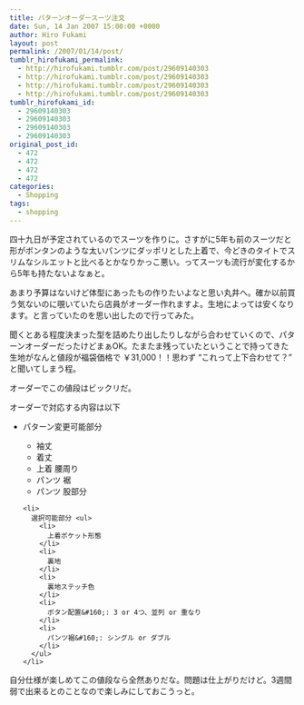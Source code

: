```yaml
---
title: パターンオーダースーツ注文
date: Sun, 14 Jan 2007 15:00:00 +0000
author: Hiro Fukami
layout: post
permalink: /2007/01/14/post/
tumblr_hirofukami_permalink:
  - http://hirofukami.tumblr.com/post/29609140303
  - http://hirofukami.tumblr.com/post/29609140303
  - http://hirofukami.tumblr.com/post/29609140303
  - http://hirofukami.tumblr.com/post/29609140303
tumblr_hirofukami_id:
  - 29609140303
  - 29609140303
  - 29609140303
  - 29609140303
original_post_id:
  - 472
  - 472
  - 472
  - 472
categories:
  - Shopping
tags:
  - shopping
---
```

<div class="section">
  <p>
    四十九日が予定されているのでスーツを作りに。さすがに5年も前のスーツだと形がボンタンのような太いパンツにダッポリとした上着で、今どきのタイトでスリムなシルエットと比べるとかなりかっこ悪い。ってスーツも流行が変化するから5年も持たないよなぁと。
  </p>
  
  <p>
    あまり予算はないけど体型にあったもの作りたいよなと思い丸井へ。確か以前買う気ないのに覗いていたら店員がオーダー作れますよ。生地によっては安くなります。と言っていたのを思い出したので行ってみた。
  </p>
  
  <p>
    聞くとある程度決まった型を詰めたり出したりしながら合わせていくので、パターンオーダーだったけどまぁOK。たまたま残っていたということで持ってきた生地がなんと値段が福袋価格で ￥31,000！！思わず &#8220;これって上下合わせて？&#8221; と聞いてしまう程。
  </p>
  
  <p>
    オーダーでこの値段はビックリだ。
  </p>
  
  <p>
    オーダーで対応する内容は以下
  </p>
  
  <ul>
    <li>
      パターン変更可能部分</p> <ul>
        <li>
          袖丈
        </li>
        <li>
          着丈
        </li>
        <li>
          上着 腰周り
        </li>
        <li>
          パンツ 裾
        </li>
        <li>
          パンツ 股部分
        </li>
      </ul>
    </li>
    
    <li>
      選択可能部分 <ul>
        <li>
          上着ポケット形態
        </li>
        <li>
          裏地
        </li>
        <li>
          裏地ステッチ色
        </li>
        <li>
          ボタン配置&#160;: 3 or 4つ、並列 or 重なり
        </li>
        <li>
          パンツ裾&#160;: シングル or ダブル
        </li>
      </ul>
    </li>
  </ul>
  
  <p>
    自分仕様が楽しめてこの値段なら全然ありだな。問題は仕上がりだけど。3週間弱で出来るとのことなので楽しみにしておこうっと。
  </p>
</div>